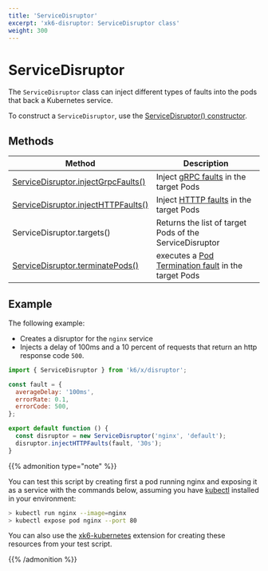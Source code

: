 ```yaml
---
title: 'ServiceDisruptor'
excerpt: 'xk6-disruptor: ServiceDisruptor class'
weight: 300
---
```


# ServiceDisruptor

The `ServiceDisruptor` class can inject different types of faults into the pods that back a Kubernetes service.

To construct a `ServiceDisruptor`, use the [ServiceDisruptor() constructor](https://grafana.com/docs/k6/<K6_VERSION>/javascript-api/xk6-disruptor/servicedisruptor/constructor).

## Methods

| Method                                                                                                                                         | Description                                                                                                                                         |
| ---------------------------------------------------------------------------------------------------------------------------------------------- | --------------------------------------------------------------------------------------------------------------------------------------------------- |
| [ServiceDisruptor.injectGrpcFaults()](https://grafana.com/docs/k6/<K6_VERSION>/javascript-api/xk6-disruptor/servicedisruptor/injectgrpcfaults) | Inject [gRPC faults](https://grafana.com/docs/k6/<K6_VERSION>/javascript-api/xk6-disruptor/faults/grpc) in the target Pods                          |
| [ServiceDisruptor.injectHTTPFaults()](https://grafana.com/docs/k6/<K6_VERSION>/javascript-api/xk6-disruptor/servicedisruptor/injecthttpfaults) | Inject [HTTTP faults](https://grafana.com/docs/k6/<K6_VERSION>/javascript-api/xk6-disruptor/faults/http) in the target Pods                         |
| ServiceDisruptor.targets()                                                                                                                     | Returns the list of target Pods of the ServiceDisruptor                                                                                             |
| [ServiceDisruptor.terminatePods()](https://grafana.com/docs/k6/<K6_VERSION>/javascript-api/xk6-disruptor/servicedisruptor/terminate-pods)      | executes a [Pod Termination fault](https://grafana.com/docs/k6/<K6_VERSION>/javascript-api/xk6-disruptor/faults/pod-termination) in the target Pods |

## Example

The following example:

- Creates a disruptor for the `nginx` service
- Injects a delay of 100ms and a 10 percent of requests that return an http response code `500`.

```javascript
import { ServiceDisruptor } from 'k6/x/disruptor';

const fault = {
  averageDelay: '100ms',
  errorRate: 0.1,
  errorCode: 500,
};

export default function () {
  const disruptor = new ServiceDisruptor('nginx', 'default');
  disruptor.injectHTTPFaults(fault, '30s');
}
```

{{% admonition type="note" %}}

You can test this script by creating first a pod running nginx and exposing it as a service with the commands below, assuming you have [kubectl](https://kubernetes.io/docs/tasks/tools/#kubectl) installed in your environment:

```bash
> kubectl run nginx --image=nginx
> kubectl expose pod nginx --port 80
```

You can also use the [xk6-kubernetes](https://github.com/grafana/xk6-kubernetes) extension for creating these resources from your test script.

{{% /admonition %}}

